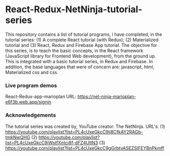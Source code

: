 # React-Redux-NetNinja-tutorial-series

This repository contains a list of tutorial programs, i have completed, in the tutorial series: (1) A complete React tutorial (with Redux); 
(2) Materialized tutorial and (3) React, Redux and Firebase App tutorial. The objective for this series, is to teach the basic concepts, 
in the React framework (JavaScript library for Frontend Web development), from the ground up. This is integrated with a basic tutorial 
series, in Redux and Firebase. In addition, the base languages that were of concern are: javascript, html, Materialized css and css.  

### Live program demos
React-Redux-app-marioplan URL: https://net-ninja-marioplan-e6f3b.web.app/signin

### Acknowledgements
The tutorial series was created by, YouTube creator: The NetNinja. URL's: 
(1) https://youtube.com/playlist?list=PL4cUxeGkcC9ij8CfkAY2RAGb-tmkNwQHG 
(2) https://youtube.com/playlist?list=PL4cUxeGkcC9iWstfXntcj8f-dFZ4UtlN3 
(3) https://youtube.com/playlist?list=PL4cUxeGkcC9gGrbtvASEZSlFEYBnPkmff
